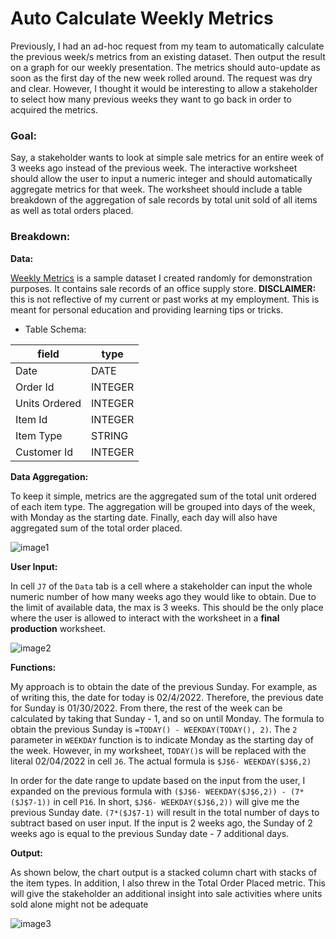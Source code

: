 # Auto Calculate Weekly Metrics

Previously, I had an ad-hoc request from my team to automatically calculate the previous week/s metrics from an existing dataset. Then output the result on a graph for our weekly presentation. The metrics should auto-update as soon as the first day of the new week rolled around. The request was dry and clear. However, I thought it would be interesting to allow a stakeholder to select how many previous weeks they want to go back in order to acquired the metrics. 

### __Goal:__
Say, a stakeholder wants to look at simple sale metrics for an entire week of 3 weeks ago instead of the previous week. The interactive worksheet should allow the user to input a numeric integer and should automatically aggregate metrics for that week. The worksheet should include a table breakdown of the aggregation of sale records by total unit sold of all items as well as total orders placed.  

### __Breakdown:__
__Data:__

[Weekly Metrics](https://docs.google.com/spreadsheets/d/1JBvwVCxa1fj_U2gtwcAsULVV9XeZANCeYM-Z-YGJdnA/edit?usp=sharing) is a sample dataset I created randomly for demonstration purposes. It contains sale records of an office supply store. __DISCLAIMER:__ this is not reflective of my current or past works at my employment. This is meant for personal education and providing learning tips or tricks. 

- Table Schema:

| field             | type     |
| ----------------- | -------- |
|Date               | DATE     |
|Order Id           | INTEGER  |
|Units Ordered      | INTEGER  |
|Item Id            | INTEGER  |
|Item Type          | STRING   |
|Customer Id        | INTEGER  |

__Data Aggregation:__

To keep it simple, metrics are the aggregated sum of the total unit ordered of each item type. The aggregation will be grouped into days of the week, with Monday as the starting date. Finally, each day will also have aggregated sum of the total order placed.   

![image1](https://github.com/mbo0000/RandomStuffs/blob/main/SpreadSheet%20Things/Weekly%20Metric/images/image1.PNG)

__User Input:__

In cell `J7` of the `Data` tab is a cell where a stakeholder can input the whole numeric number of how many weeks ago they would like to obtain. Due to the limit of available data, the max is 3 weeks. This should be the only place where the user is allowed to interact with the worksheet in a __final production__ worksheet.

![image2](https://github.com/mbo0000/RandomStuffs/blob/main/SpreadSheet%20Things/Weekly%20Metric/images/image2.PNG)

__Functions:__

My approach is to obtain the date of the previous Sunday. For example, as of writing this, the date for today is 02/4/2022. Therefore, the previous date for Sunday is 01/30/2022. From there, the rest of the week can be calculated by taking that Sunday - 1, and so on until Monday. The formula to obtain the previous Sunday is `=TODAY() - WEEKDAY(TODAY(), 2)`. The `2` parameter in `WEEKDAY` function is to indicate Monday as the starting day of the week. However, in my worksheet, `TODAY()`s will be replaced with the literal 02/04/2022 in cell `J6`. The actual formula is `$J$6- WEEKDAY($J$6,2)`

In order for the date range to update based on the input from the user, I expanded on the previous formula with `($J$6- WEEKDAY($J$6,2)) - (7*($J$7-1))` in cell `P16`. In short, `$J$6- WEEKDAY($J$6,2))` will give me the previous Sunday date. `(7*($J$7-1)` will result in the total number of days to subtract based on user input. If the input is 2 weeks ago, the Sunday of 2 weeks ago is equal to the previous Sunday date - 7 additional days.

__Output:__

As shown below, the chart output is a stacked column chart with stacks of the item types. In addition, I also threw in the Total Order Placed metric. This will give the stakeholder an additional insight into sale activities where units sold alone might not be adequate

![image3](https://github.com/mbo0000/RandomStuffs/blob/main/SpreadSheet%20Things/Weekly%20Metric/images/image3.PNG)

